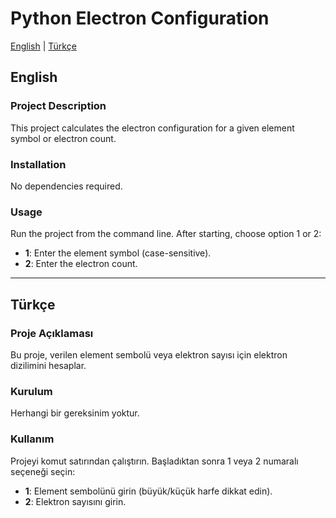 # Python Electron Configuration

[English](#english) | [Türkçe](#türkçe)

## English

### Project Description
This project calculates the electron configuration for a given element symbol or electron count.

### Installation
No dependencies required.

### Usage
Run the project from the command line. After starting, choose option 1 or 2:
- **1**: Enter the element symbol (case-sensitive).
- **2**: Enter the electron count.

---

## Türkçe

### Proje Açıklaması
Bu proje, verilen element sembolü veya elektron sayısı için elektron dizilimini hesaplar.

### Kurulum
Herhangi bir gereksinim yoktur.

### Kullanım
Projeyi komut satırından çalıştırın. Başladıktan sonra 1 veya 2 numaralı seçeneği seçin:
- **1**: Element sembolünü girin (büyük/küçük harfe dikkat edin).
- **2**: Elektron sayısını girin.

